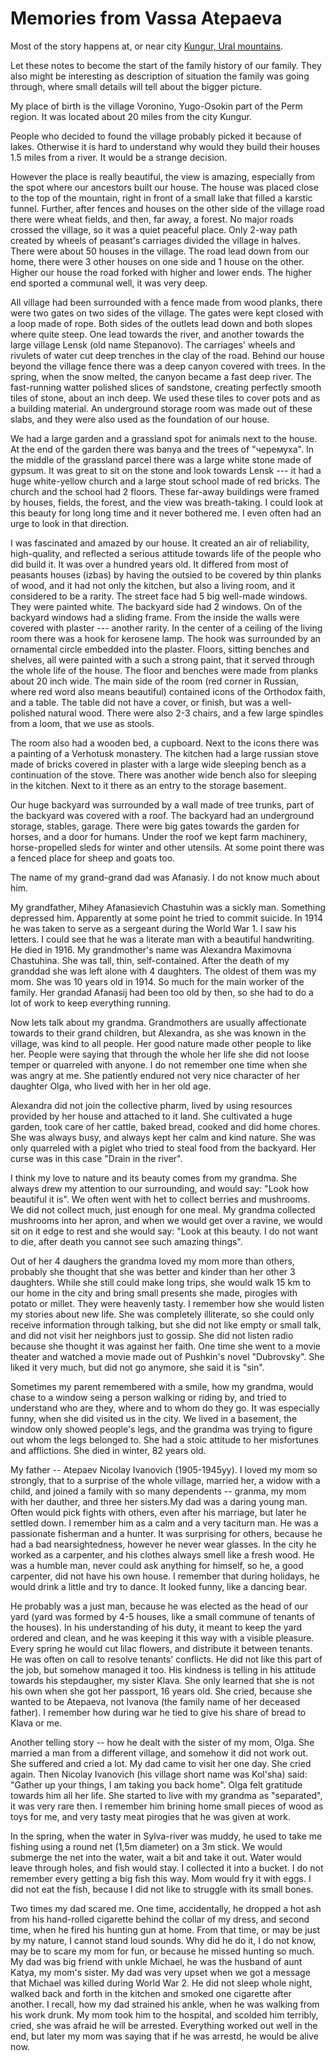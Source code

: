 # Memories from Vassa Atepaeva

Most of the story happens at, or near city [Kungur, Ural mountains](
https://www.google.com/maps/place/Kungur,+Perm+Krai,+Russia).

Let these notes to become the start of the family history of our family. They
also might be interesting as description of situation the family was going
through, where small details will tell about the bigger picture.

My place of birth is the village Voronino, Yugo-Osokin part of the Perm region.
It was located about 20 miles from the city Kungur.

People who decided to found the village probably picked it because of lakes.
Otherwise it is hard to understand why would they build their houses 1.5 miles
from a river. It would be a strange decision.

However the place is really beautiful, the view is amazing, especially from the
spot where our ancestors built our house. The house was placed close to the top
of the mountain, right in front of a small lake that filled a karstic funnel.
Further, after fences and houses on the other side of the village road there
were wheat fields, and then, far away, a forest. No major roads crossed the
village, so it was a quiet peaceful place. Only 2-way path created by wheels of
peasant's carriages divided the village in halves. There were about 50 houses
in the village. The road lead down from our home, there were 3 other houses on
one side and 1 house on the other. Higher our house the road forked with higher
and lower ends. The higher end sported a communal well, it was very deep.

All village had been surrounded with a fence made from wood planks, there were
two gates on two sides of the village. The gates were kept closed with a loop
made of rope. Both sides of the outlets lead down and both slopes where quite
steep. One lead towards the river, and another towards the large village Lensk
(old name Stepanovo). The carriages' wheels and rivulets of water cut deep
trenches in the clay of the road. Behind our house beyond the village fence
there was a deep canyon covered with trees. In the spring, when the snow
melted, the canyon became a fast deep river. The fast-running watter polished
slices of sandstone, creating perfectly smooth tiles of stone, about an inch
deep. We used these tiles to cover pots and as a building material. An
underground storage room was made out of these slabs, and they were also used
as the foundation of our house.

We had a large garden and a grassland spot for animals next to the house. At
the end of the garden there was banya and the trees of "черемуха". In the
middle of the grassland parcel there was a large white stone made of gypsum. It
was great to sit on the stone and look towards Lensk --- it had a huge
white-yellow church and a large stout school made of red bricks. The church and
the school had 2 floors. These far-away buildings were framed by houses,
fields, the forest, and the view was breath-taking. I could look at this beauty
for long long time and it never bothered me. I even often had an urge to look
in that direction.

I was fascinated and amazed by our house. It created an air of reliability,
high-quality, and reflected a serious attitude towards life of the people who
did build it. It was over a hundred years old. It differed from most of
peasants houses (izbas) by having the outsied to be covered by thin planks of
wood, and it had not only the kitchen, but also a living room, and it
considered to be a rarity. The street face had 5 big well-made windows. They
were painted white. The backyard side had 2 windows. On of the backyard windows
had a sliding frame. From the inside the walls were covered  with plaster ---
another rarity. In the center of a ceiling of the living room there was a hook
for kerosene lamp. The hook was surrounded by an ornamental circle embedded
into the plaster. Floors, sitting benches and shelves, all were painted with
a such a strong paint, that it served through the whole life of the house.
The floor and benches were made from planks about 20 inch wide. The main side
of the room (red corner in Russian, where red word also means beautiful)
contained icons of the Orthodox faith, and a table. The table did not have a
cover, or finish, but was a well-polished natural wood. There were also 2-3
chairs, and a few large spindles from a loom, that we use as stools.

The room also had a wooden bed, a cupboard. Next to the icons there was a
painting of a Verhotusk monastery. The kitchen had a large russian stove made
of bricks covered in plaster with a large wide sleeping bench as a continuation
of the stove.  There was another wide bench also for sleeping in the kitchen.
Next to it there as an entry to the storage basement.

Our huge backyard was surrounded by a wall made of tree trunks, part of the
backyard was covered with a roof. The backyard had an underground storage,
stables, garage. There were big gates towards the garden for horses, and a door
for humans. Under the roof we kept farm machinery, horse-propelled sleds for
winter and other utensils. At some point there was a fenced place for sheep
and goats too.

The name of my grand-grand dad was Afanasiy. I do not know much about him.

My grandfather, Mihey Afanasievich Chastuhin was a sickly man. Something
depressed him. Apparently at some point he tried to commit suicide. In 1914 he
was taken to serve as a sergeant during the World War 1. I saw his letters. I
could see that he was a literate man with a beautiful handwriting. He died in
1916. My grandmother's name was Alexandra Maximovna Chastuhina. She was tall,
thin, self-contained. After the death of my granddad she was left alone with 4
daughters. The oldest of them was my mom. She was 10 years old in 1914. So much
for the main worker of the family. Her grandad Afanasij had been too old by
then, so she had to do a lot of work to keep everything running.

Now lets talk about my grandma. Grandmothers are usually affectionate towards
to their grand children, but Alexandra, as she was known in the village, was
kind to all people. Her good nature made other people to like her. People were
saying that through the whole her life she did not loose temper or quarreled
with anyone. I do not remember one time when she was angry at me. She patiently
endured not very nice character of her daughter Olga, who lived with her in her
old age.

Alexandra did not join the collective pharm, lived by using resources provided
by her house and attached to it land. She cultivated a huge garden, took care
of her cattle, baked bread, cooked and did home chores. She was always busy,
and always kept her calm and kind nature. She was only quarreled with a piglet
who tried to steal food from the backyard. Her curse was in this case "Drain in
the river".

I think my love to nature and its beauty comes from my grandma. She always drew
my attention to our surrounding, and would say: "Look how beautiful it is".  We
often went with het to collect berries and mushrooms. We did not collect much,
just enough for one meal. My grandma collected mushrooms into her apron, and
when we would get over a ravine, we would sit on it edge to rest and she would
say: "Look at this beauty. I do not want to die, after death you cannot see
such amazing things".

Out of her 4 daughers the grandma loved my mom more than others, probably she
thought that she was better and kinder than her other 3 daughters. While she
still could make long trips, she would walk 15 km to our home in the city and
bring small presents she made, pirogies with potato or millet. They were
heavenly tasty. I remember how she would listen my stories about new life. She
was completely illiterate, so she could only receive information through
talking, but she did not like empty or small talk, and did not visit her
neighbors just to gossip. She did not listen radio because she thought it was
against her faith. One time she went to a movie theater and watched a movie
made out of Pushkin's novel "Dubrovsky". She liked it very much, but did not go
anymore, she said it is "sin".

Sometimes my parent remembered with a smile, how my grandma, would chase to a
window seing a person walking or riding by, and tried to understand who are
they, where and to whom do they go. It was especially funny, when she did
visited us in the city. We lived in a basement, the window only showed people's
legs, and the grandma was trying to figure out whom the legs belonged to. She
had a stoic attitude to her misfortunes and afflictions. She died in winter, 82
years old.

My father -- Atepaev Nicolay Ivanovich (1905-1945yy). I loved my mom so
strongly, that to a surprise of the whole village, married her, a widow with a
child, and joined a family with so many dependents -- granma, my mom with her
dauther, and three her sisters.My dad was a daring young man. Often would pick
fights with others, even after his marriage, but later he settled down. I
remember him as a calm and a very taciturn man.  He was a passionate fisherman
and a hunter. It was surprising for others, because he had a bad
nearsightedness, however he never wear glasses. In the city he worked as a
carpenter, and his clothes always smell like a fresh wood. He was a humble man,
never could ask anything for himself, so he, a good carpenter, did not have his
own house. I remember that during holidays, he would drink a little and try to
dance. It looked funny, like a dancing bear.

He probably was a just man, because he was elected as the head of our yard
(yard was formed by 4-5 houses, like a small commune of tenants of the houses).
In his understanding of his duty, it meant to keep the yard ordered and clean,
and he was keeping it this way with a visible pleasure. Every spring he would
cut lilac flowers, and distribute it between tenants. He was often on call to
resolve tenants' conflicts. He did not like this part of the job, but somehow
managed it too. His kindness is telling in his attitude towards his
stepdaugher, my sister Klava. She only learned that she is not his own when she
got her passport, 16 years old. She cried, because she wanted to be Atepaeva,
not Ivanova (the family name of her deceased father). I remember how during war
he tied to give his share of bread to Klava or me.

Another telling story -- how he dealt with the sister of my mom, Olga. She
married a man from a different village, and somehow it did not work out. She
suffered and cried a lot. My dad came to visit her one day. She cried again.
Then Nicolay Ivanovich (his village short name was Kol'sha) said: "Gather up
your things, I am taking you back home". Olga felt gratitude towards him all
her life. She started to live with my grandma as "separated", it was very rare
then. I remember him brining home small pieces of wood as toys for me, and very
tasty meat pirogies that he was given at work.

In the spring, when the water in Sylva-river was muddy, he used to take me
fishing using a round net (1,5m diameter) on a 3m stick. We would submerge the
net into the water, wait a bit and take it out. Water would leave through
holes, and fish would stay. I collected it into a bucket. I do not remember
every getting a big fish this way. Mom would fry it with eggs. I did not eat
the fish, because I did not like to struggle with its small bones.

Two times my dad scared me. One time, accidentally, he dropped a hot ash from
his hand-rolled cigarette behind the collar of my dress, and second time, when
he fired his hunting gun at home. From that time, or may be just by my nature,
I cannot stand loud sounds. Why did he do it, I do not know, may be to scare my
mom for fun, or because he missed hunting so much. My dad was big friend with
unkle Michael, he was the husband of aunt Katya, my mom's sister. My dad was
very upset when we got a message that Michael was killed during World War 2. He
did not sleep whole night, walked back and forth in the kitchen and smoked one
cigarette after another. I recall, how my dad strained his ankle, when he was
walking from his work drunk. My mom took him to the hospital, and scolded him
terribly, cried, she was afraid he will be arrested. Everything worked out well
in the end, but later my mom was saying that if he was arrestd, he would be
alive now.
